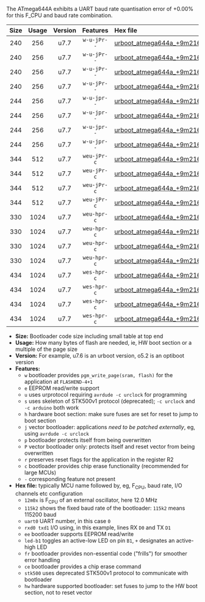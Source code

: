 The ATmega644A exhibits a UART baud rate quantisation error of +0.00% for this F_CPU and baud rate combination.

|Size|Usage|Version|Features|Hex file|
|:-:|:-:|:-:|:-:|:--|
|240|256|u7.7|`w-u-jPr--`|[urboot_atmega644a_+9m216x_++76k8_uart0_rxd0_txd1_led+b0.hex](https://raw.githubusercontent.com/stefanrueger/urboot.hex/main/cores/mightycore/atmega644a/external_oscillator/fcpu_+9m216x/br_++76k8/urboot_atmega644a_+9m216x_++76k8_uart0_rxd0_txd1_led+b0.hex)|
|240|256|u7.7|`w-u-jPr--`|[urboot_atmega644a_+9m216x_++76k8_uart0_rxd0_txd1_led+b7.hex](https://raw.githubusercontent.com/stefanrueger/urboot.hex/main/cores/mightycore/atmega644a/external_oscillator/fcpu_+9m216x/br_++76k8/urboot_atmega644a_+9m216x_++76k8_uart0_rxd0_txd1_led+b7.hex)|
|240|256|u7.7|`w-u-jPr--`|[urboot_atmega644a_+9m216x_++76k8_uart1_rxd2_txd3_led+b0.hex](https://raw.githubusercontent.com/stefanrueger/urboot.hex/main/cores/mightycore/atmega644a/external_oscillator/fcpu_+9m216x/br_++76k8/urboot_atmega644a_+9m216x_++76k8_uart1_rxd2_txd3_led+b0.hex)|
|240|256|u7.7|`w-u-jPr--`|[urboot_atmega644a_+9m216x_++76k8_uart1_rxd2_txd3_led+b7.hex](https://raw.githubusercontent.com/stefanrueger/urboot.hex/main/cores/mightycore/atmega644a/external_oscillator/fcpu_+9m216x/br_++76k8/urboot_atmega644a_+9m216x_++76k8_uart1_rxd2_txd3_led+b7.hex)|
|244|256|u7.7|`w-u-jpr--`|[urboot_atmega644a_+9m216x_++76k8_uart0_rxd0_txd1_led+b0_fr.hex](https://raw.githubusercontent.com/stefanrueger/urboot.hex/main/cores/mightycore/atmega644a/external_oscillator/fcpu_+9m216x/br_++76k8/urboot_atmega644a_+9m216x_++76k8_uart0_rxd0_txd1_led+b0_fr.hex)|
|244|256|u7.7|`w-u-jpr--`|[urboot_atmega644a_+9m216x_++76k8_uart0_rxd0_txd1_led+b7_fr.hex](https://raw.githubusercontent.com/stefanrueger/urboot.hex/main/cores/mightycore/atmega644a/external_oscillator/fcpu_+9m216x/br_++76k8/urboot_atmega644a_+9m216x_++76k8_uart0_rxd0_txd1_led+b7_fr.hex)|
|244|256|u7.7|`w-u-jpr--`|[urboot_atmega644a_+9m216x_++76k8_uart1_rxd2_txd3_led+b0_fr.hex](https://raw.githubusercontent.com/stefanrueger/urboot.hex/main/cores/mightycore/atmega644a/external_oscillator/fcpu_+9m216x/br_++76k8/urboot_atmega644a_+9m216x_++76k8_uart1_rxd2_txd3_led+b0_fr.hex)|
|244|256|u7.7|`w-u-jpr--`|[urboot_atmega644a_+9m216x_++76k8_uart1_rxd2_txd3_led+b7_fr.hex](https://raw.githubusercontent.com/stefanrueger/urboot.hex/main/cores/mightycore/atmega644a/external_oscillator/fcpu_+9m216x/br_++76k8/urboot_atmega644a_+9m216x_++76k8_uart1_rxd2_txd3_led+b7_fr.hex)|
|344|512|u7.7|`weu-jPr-c`|[urboot_atmega644a_+9m216x_++76k8_uart0_rxd0_txd1_ee_led+b0_fr_ce.hex](https://raw.githubusercontent.com/stefanrueger/urboot.hex/main/cores/mightycore/atmega644a/external_oscillator/fcpu_+9m216x/br_++76k8/urboot_atmega644a_+9m216x_++76k8_uart0_rxd0_txd1_ee_led+b0_fr_ce.hex)|
|344|512|u7.7|`weu-jPr-c`|[urboot_atmega644a_+9m216x_++76k8_uart0_rxd0_txd1_ee_led+b7_fr_ce.hex](https://raw.githubusercontent.com/stefanrueger/urboot.hex/main/cores/mightycore/atmega644a/external_oscillator/fcpu_+9m216x/br_++76k8/urboot_atmega644a_+9m216x_++76k8_uart0_rxd0_txd1_ee_led+b7_fr_ce.hex)|
|344|512|u7.7|`weu-jPr-c`|[urboot_atmega644a_+9m216x_++76k8_uart1_rxd2_txd3_ee_led+b0_fr_ce.hex](https://raw.githubusercontent.com/stefanrueger/urboot.hex/main/cores/mightycore/atmega644a/external_oscillator/fcpu_+9m216x/br_++76k8/urboot_atmega644a_+9m216x_++76k8_uart1_rxd2_txd3_ee_led+b0_fr_ce.hex)|
|344|512|u7.7|`weu-jPr-c`|[urboot_atmega644a_+9m216x_++76k8_uart1_rxd2_txd3_ee_led+b7_fr_ce.hex](https://raw.githubusercontent.com/stefanrueger/urboot.hex/main/cores/mightycore/atmega644a/external_oscillator/fcpu_+9m216x/br_++76k8/urboot_atmega644a_+9m216x_++76k8_uart1_rxd2_txd3_ee_led+b7_fr_ce.hex)|
|330|1024|u7.7|`weu-hpr-c`|[urboot_atmega644a_+9m216x_++76k8_uart0_rxd0_txd1_ee_led+b0_fr_ce_hw.hex](https://raw.githubusercontent.com/stefanrueger/urboot.hex/main/cores/mightycore/atmega644a/external_oscillator/fcpu_+9m216x/br_++76k8/urboot_atmega644a_+9m216x_++76k8_uart0_rxd0_txd1_ee_led+b0_fr_ce_hw.hex)|
|330|1024|u7.7|`weu-hpr-c`|[urboot_atmega644a_+9m216x_++76k8_uart0_rxd0_txd1_ee_led+b7_fr_ce_hw.hex](https://raw.githubusercontent.com/stefanrueger/urboot.hex/main/cores/mightycore/atmega644a/external_oscillator/fcpu_+9m216x/br_++76k8/urboot_atmega644a_+9m216x_++76k8_uart0_rxd0_txd1_ee_led+b7_fr_ce_hw.hex)|
|330|1024|u7.7|`weu-hpr-c`|[urboot_atmega644a_+9m216x_++76k8_uart1_rxd2_txd3_ee_led+b0_fr_ce_hw.hex](https://raw.githubusercontent.com/stefanrueger/urboot.hex/main/cores/mightycore/atmega644a/external_oscillator/fcpu_+9m216x/br_++76k8/urboot_atmega644a_+9m216x_++76k8_uart1_rxd2_txd3_ee_led+b0_fr_ce_hw.hex)|
|330|1024|u7.7|`weu-hpr-c`|[urboot_atmega644a_+9m216x_++76k8_uart1_rxd2_txd3_ee_led+b7_fr_ce_hw.hex](https://raw.githubusercontent.com/stefanrueger/urboot.hex/main/cores/mightycore/atmega644a/external_oscillator/fcpu_+9m216x/br_++76k8/urboot_atmega644a_+9m216x_++76k8_uart1_rxd2_txd3_ee_led+b7_fr_ce_hw.hex)|
|434|1024|u7.7|`wes-hpr-c`|[urboot_atmega644a_+9m216x_++76k8_uart0_rxd0_txd1_ee_led+b0_fr_ce_stk500_hw.hex](https://raw.githubusercontent.com/stefanrueger/urboot.hex/main/cores/mightycore/atmega644a/external_oscillator/fcpu_+9m216x/br_++76k8/urboot_atmega644a_+9m216x_++76k8_uart0_rxd0_txd1_ee_led+b0_fr_ce_stk500_hw.hex)|
|434|1024|u7.7|`wes-hpr-c`|[urboot_atmega644a_+9m216x_++76k8_uart0_rxd0_txd1_ee_led+b7_fr_ce_stk500_hw.hex](https://raw.githubusercontent.com/stefanrueger/urboot.hex/main/cores/mightycore/atmega644a/external_oscillator/fcpu_+9m216x/br_++76k8/urboot_atmega644a_+9m216x_++76k8_uart0_rxd0_txd1_ee_led+b7_fr_ce_stk500_hw.hex)|
|434|1024|u7.7|`wes-hpr-c`|[urboot_atmega644a_+9m216x_++76k8_uart1_rxd2_txd3_ee_led+b0_fr_ce_stk500_hw.hex](https://raw.githubusercontent.com/stefanrueger/urboot.hex/main/cores/mightycore/atmega644a/external_oscillator/fcpu_+9m216x/br_++76k8/urboot_atmega644a_+9m216x_++76k8_uart1_rxd2_txd3_ee_led+b0_fr_ce_stk500_hw.hex)|
|434|1024|u7.7|`wes-hpr-c`|[urboot_atmega644a_+9m216x_++76k8_uart1_rxd2_txd3_ee_led+b7_fr_ce_stk500_hw.hex](https://raw.githubusercontent.com/stefanrueger/urboot.hex/main/cores/mightycore/atmega644a/external_oscillator/fcpu_+9m216x/br_++76k8/urboot_atmega644a_+9m216x_++76k8_uart1_rxd2_txd3_ee_led+b7_fr_ce_stk500_hw.hex)|

- **Size:** Bootloader code size including small table at top end
- **Usage:** How many bytes of flash are needed, ie, HW boot section or a multiple of the page size
- **Version:** For example, u7.6 is an urboot version, o5.2 is an optiboot version
- **Features:**
  + `w` bootloader provides `pgm_write_page(sram, flash)` for the application at `FLASHEND-4+1`
  + `e` EEPROM read/write support
  + `u` uses urprotocol requiring `avrdude -c urclock` for programming
  + `s` uses skeleton of STK500v1 protocol (deprecated); `-c urclock` and `-c arduino` both work
  + `h` hardware boot section: make sure fuses are set for reset to jump to boot section
  + `j` vector bootloader: applications *need to be patched externally*, eg, using `avrdude -c urclock`
  + `p` bootloader protects itself from being overwritten
  + `P` vector bootloader only: protects itself and reset vector from being overwritten
  + `r` preserves reset flags for the application in the register R2
  + `c` bootloader provides chip erase functionality (recommended for large MCUs)
  + `-` corresponding feature not present
- **Hex file:** typically MCU name followed by, eg, F<sub>CPU</sub>, baud rate, I/O channels etc configuration
  + `12m0x` is F<sub>CPU</sub> of an external oscillator, here 12.0 MHz
  + `115k2` shows the fixed baud rate of the bootloader: `115k2` means 115200 baud
  + `uart0` UART number, in this case `0`
  + `rxd0 txd1` I/O using, in this example, lines RX `D0` and TX `D1`
  + `ee` bootloader supports EEPROM read/write
  + `led-b1` toggles an active-low LED on pin `B1`, `+` designates an active-high LED
  + `fr` bootloader provides non-essential code ("frills") for smoother error handling
  + `ce` bootloader provides a chip erase command
  + `stk500` uses deprecated STK500v1 protocol to communicate with bootloader
  + `hw` hardware supported bootloader: set fuses to jump to the HW boot section, not to reset vector
